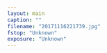 ```yaml
---
layout: main
caption: ""
filename: "20171116221739.jpg"
fstop: "Unknown"
exposure: "Unknown"
---
```

